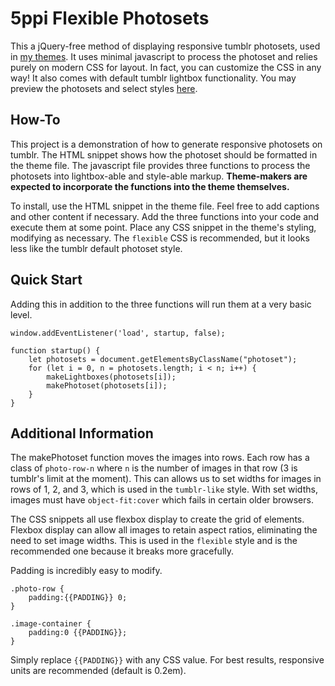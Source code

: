 # 5ppi Flexible Photosets

This a jQuery-free method of displaying responsive tumblr photosets, used in [my themes](https://github.com/spacetchi/tumblr). It uses minimal javascript to process the photoset and relies purely on modern CSS for layout. In fact, you can customize the CSS in any way! It also comes with default tumblr lightbox functionality. You may preview the photosets and select styles [here](https://5ppp.tumblr.com/photoset).

## How-To 

This project is a demonstration of how to generate responsive photosets on tumblr. The HTML snippet shows how the photoset should be formatted in the theme file. The javascript file provides three functions to process the photosets into lightbox-able and style-able markup. **Theme-makers are expected to incorporate the functions into the theme themselves.** 

To install, use the HTML snippet in the theme file. Feel free to add captions and other content if necessary. Add the three functions into your code and execute them at some point. Place any CSS snippet in the theme's styling, modifying as necessary. The ``flexible`` CSS is recommended, but it looks less like the tumblr default photoset style.

## Quick Start 

Adding this in addition to the three functions will run them at a very basic level. 

```
window.addEventListener('load', startup, false);

function startup() {
    let photosets = document.getElementsByClassName("photoset");
    for (let i = 0, n = photosets.length; i < n; i++) {
        makeLightboxes(photosets[i]);
        makePhotoset(photosets[i]);
    }
}
```

## Additional Information 

The makePhotoset function moves the images into rows. Each row has a class of ``photo-row-n`` where ``n`` is the number of images in that row (3 is tumblr's limit at the moment). This can allows us to set widths for images in rows of 1, 2, and 3, which is used in the ``tumblr-like`` style. With set widths, images must have ``object-fit:cover`` which fails in certain older browsers.

The CSS snippets all use flexbox display to create the grid of elements. Flexbox display can allow all images to retain aspect ratios, eliminating the need to set image widths. This is used in the ``flexible`` style and is the recommended one because it breaks more gracefully. 

Padding is incredibly easy to modify. 

```
.photo-row {
    padding:{{PADDING}} 0;
}

.image-container {
    padding:0 {{PADDING}};
}
```

Simply replace ``{{PADDING}}`` with any CSS value. For best results, responsive units are recommended (default is 0.2em).
